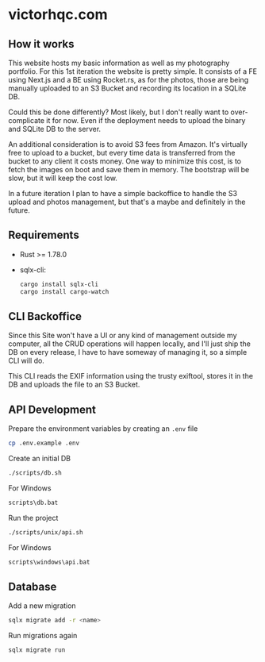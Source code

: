 # victorhqc.com

## How it works

This website hosts my basic information as well as my photography portfolio.
For this 1st iteration the website is pretty simple. It consists of a FE using
Next.js and a BE using Rocket.rs, as for the photos, those are being manually
uploaded to an S3 Bucket and recording its location in a SQLite DB.

Could this be done differently? Most likely, but I don't really want to
over-complicate it for now. Even if the deployment needs to upload the binary
and  SQLite DB to the server.

An additional consideration is to avoid S3 fees from Amazon. It's virtually
free to upload to a bucket, but every time data is transferred from the bucket
to any client it costs money. One way to minimize this cost, is to fetch the
images on boot and save them in memory. The bootstrap will be slow, but it will
keep the cost low.

In a future iteration I plan to have a simple backoffice to handle the S3 upload
and photos management, but that's a maybe and definitely in the future.

## Requirements

- Rust >= 1.78.0
- sqlx-cli:

  ```sh
  cargo install sqlx-cli
  cargo install cargo-watch
  ```
  
## CLI Backoffice

Since this Site won't have a UI or any kind of management outside my computer,
all the CRUD operations will happen locally, and I'll just ship the DB on every
release, I have to have someway of managing it, so a simple CLI will do.

This CLI reads the EXIF information using the trusty exiftool, stores it in the
DB and uploads the file to an S3 Bucket.

## API Development

Prepare the environment variables by creating an `.env` file

```sh
cp .env.example .env
```

Create an initial DB

```sh
./scripts/db.sh
```

For Windows

```bat
scripts\db.bat
```

Run the project

```sh
./scripts/unix/api.sh
```

For Windows

```bat
scripts\windows\api.bat
```

## Database

Add a new migration

```sh
sqlx migrate add -r <name>
```

Run  migrations again
```sh
sqlx migrate run
```
